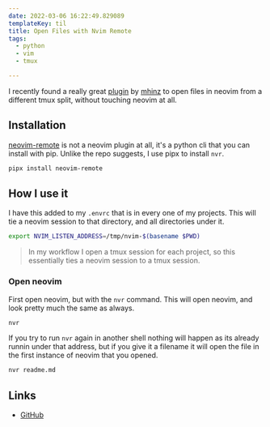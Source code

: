 ```yaml
---
date: 2022-03-06 16:22:49.829089
templateKey: til
title: Open Files with Nvim Remote
tags:
  - python
  - vim
  - tmux

---
```


I recently found a really great [plugin](https://github.com/mhinz/neovim-remote) by
[mhinz](https://github.com/mhinz) to open files in neovim from a
different tmux split, without touching neovim at all.

## Installation

[neovim-remote](https://github.com/mhinz/neovim-remote) is not a neovim
plugin at all, it's a python cli that you can install with pip.  Unlike
the repo suggests, I use pipx to install `nvr`.


``` bash
pipx install neovim-remote
```

## How I use it

I have this added to my `.envrc` that is in every one of my projects.
This will tie a neovim session to that directory, and all directories
under it.

``` bash
export NVIM_LISTEN_ADDRESS=/tmp/nvim-$(basename $PWD)
```

> In my workflow I open a tmux session for each project, so this
> essentially ties a neovim session to a tmux session.

### Open neovim

First open neovim, but with the `nvr` command.  This will open neovim,
and look pretty much the same as always.

``` bash
nvr
```

If you try to run `nvr` again in another shell nothing will happen as
its already runnin under that address, but if you give it a filename it
will open the file in the first instance of neovim that you opened.

``` bash
nvr readme.md
````

## Links

* [GitHub](https://github.com/mhinz/neovim-remote)
